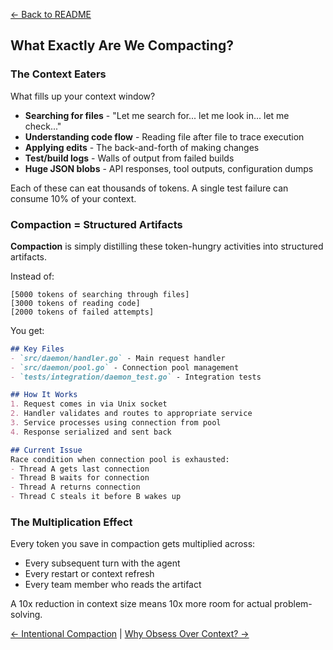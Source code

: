 [← Back to README](../README.md)

## What Exactly Are We Compacting?

### The Context Eaters

What fills up your context window?

* **Searching for files** - "Let me search for... let me look in... let me check..."
* **Understanding code flow** - Reading file after file to trace execution
* **Applying edits** - The back-and-forth of making changes
* **Test/build logs** - Walls of output from failed builds
* **Huge JSON blobs** - API responses, tool outputs, configuration dumps

Each of these can eat thousands of tokens. A single test failure can consume 10% of your context.

### Compaction = Structured Artifacts

**Compaction** is simply distilling these token-hungry activities into structured artifacts.

Instead of:
```
[5000 tokens of searching through files]
[3000 tokens of reading code]
[2000 tokens of failed attempts]
```

You get:
```markdown
## Key Files
- `src/daemon/handler.go` - Main request handler
- `src/daemon/pool.go` - Connection pool management
- `tests/integration/daemon_test.go` - Integration tests

## How It Works
1. Request comes in via Unix socket
2. Handler validates and routes to appropriate service
3. Service processes using connection from pool
4. Response serialized and sent back

## Current Issue
Race condition when connection pool is exhausted:
- Thread A gets last connection
- Thread B waits for connection
- Thread A returns connection
- Thread C steals it before B wakes up
```

### The Multiplication Effect

Every token you save in compaction gets multiplied across:
- Every subsequent turn with the agent
- Every restart or context refresh
- Every team member who reads the artifact

A 10x reduction in context size means 10x more room for actual problem-solving.

[← Intentional Compaction](05-intentional-compaction.md) | [Why Obsess Over Context? →](07-why-obsess-over-context.md)